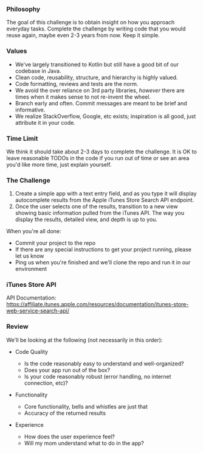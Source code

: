 ### Philosophy
The goal of this challenge is to obtain insight on how you approach everyday tasks. Complete the challenge by writing code that you would reuse again, maybe even 2-3 years from now. Keep it simple.

### Values
- We've largely transitioned to Kotlin but still have a good bit of our codebase in Java.
- Clean code, reusability, structure, and hierarchy is highly valued.
- Code formatting, reviews and tests are the norm.
- We avoid the over reliance on 3rd party libraries, _however_ there are times when it makes sense to not re-invent the wheel.
- Branch early and often. Commit messages are meant to be brief and informative.
- We realize StackOverflow, Google, etc exists; inspiration is all good, just attribute it in your code.

### Time Limit
We think it should take about 2-3 days to complete the challenge.  It is OK to leave reasonable TODOs in the code if you run out of time or see an area you'd like more time, just explain yourself.

### The Challenge
1. Create a simple app with a text entry field, and as you type it will display autocomplete results from the Apple iTunes Store Search API endpoint.
2. Once the user selects one of the results, transition to a new view showing basic information pulled from the iTunes API. The way you display the results, detailed view, and depth is up to you.

When you're all done:

- Commit your project to the repo
- If there are any special instructions to get your project running, please let us know
- Ping us when you're finished and we'll clone the repo and run it in our environment

### iTunes Store API
API Documentation: https://affiliate.itunes.apple.com/resources/documentation/itunes-store-web-service-search-api/

### Review
We'll be looking at the following (not necessarily in this order):

- Code Quality
	- Is the code reasonably easy to understand and well-organized?
	- Does your app run out of the box?
	- Is your code reasonably robust (error handling, no internet connection, etc)?

- Functionality
	- Core functionality, bells and whistles are just that
	- Accuracy of the returned results

- Experience
	- How does the user experience feel?
	- Will my mom understand what to do in the app?